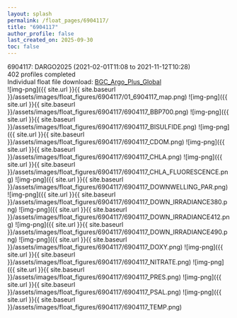 ```yaml
---
layout: splash
permalink: /float_pages/6904117/
title: "6904117"
author_profile: false
last_created_on: 2025-09-30
toc: false
---
```

 
6904117: DARGO2025 (2021-02-01T11:08 to 2021-11-12T10:28)\
402 profiles completed\
Individual float file download: [BGC_Argo_Plus_Global](https://ftp.soest.hawaii.edu/bgc_argo_plus/Individual_Floats/outliers_removed/6904117_Sprof_processed.nc)\
![img-png]({{ site.url }}{{ site.baseurl }}/assets/images/float_figures/6904117/01_6904117_map.png)
![img-png]({{ site.url }}{{ site.baseurl }}/assets/images/float_figures/6904117/6904117_BBP700.png)
![img-png]({{ site.url }}{{ site.baseurl }}/assets/images/float_figures/6904117/6904117_BISULFIDE.png)
![img-png]({{ site.url }}{{ site.baseurl }}/assets/images/float_figures/6904117/6904117_CDOM.png)
![img-png]({{ site.url }}{{ site.baseurl }}/assets/images/float_figures/6904117/6904117_CHLA.png)
![img-png]({{ site.url }}{{ site.baseurl }}/assets/images/float_figures/6904117/6904117_CHLA_FLUORESCENCE.png)
![img-png]({{ site.url }}{{ site.baseurl }}/assets/images/float_figures/6904117/6904117_DOWNWELLING_PAR.png)
![img-png]({{ site.url }}{{ site.baseurl }}/assets/images/float_figures/6904117/6904117_DOWN_IRRADIANCE380.png)
![img-png]({{ site.url }}{{ site.baseurl }}/assets/images/float_figures/6904117/6904117_DOWN_IRRADIANCE412.png)
![img-png]({{ site.url }}{{ site.baseurl }}/assets/images/float_figures/6904117/6904117_DOWN_IRRADIANCE490.png)
![img-png]({{ site.url }}{{ site.baseurl }}/assets/images/float_figures/6904117/6904117_DOXY.png)
![img-png]({{ site.url }}{{ site.baseurl }}/assets/images/float_figures/6904117/6904117_NITRATE.png)
![img-png]({{ site.url }}{{ site.baseurl }}/assets/images/float_figures/6904117/6904117_PRES.png)
![img-png]({{ site.url }}{{ site.baseurl }}/assets/images/float_figures/6904117/6904117_PSAL.png)
![img-png]({{ site.url }}{{ site.baseurl }}/assets/images/float_figures/6904117/6904117_TEMP.png)
